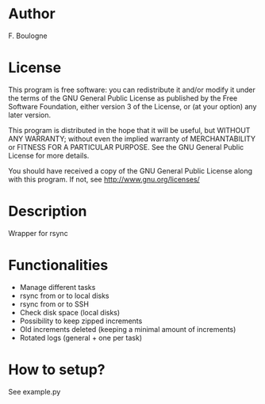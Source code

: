 # Author 
F. Boulogne <fboulogne at april dot org>

# License 

This program is free software: you can redistribute it and/or modify
it under the terms of the GNU General Public License as published by
the Free Software Foundation, either version 3 of the License, or
(at your option) any later version.

This program is distributed in the hope that it will be useful,
but WITHOUT ANY WARRANTY; without even the implied warranty of
MERCHANTABILITY or FITNESS FOR A PARTICULAR PURPOSE.  See the
GNU General Public License for more details.

You should have received a copy of the GNU General Public License
along with this program.  If not, see <http://www.gnu.org/licenses/>

# Description
Wrapper for rsync


# Functionalities
* Manage different tasks
* rsync from or to local disks
* rsync from or to SSH
* Check disk space (local disks)
* Possibility to keep zipped increments
* Old increments deleted (keeping a minimal amount of increments)
* Rotated logs (general + one per task)

# How to setup?
See example.py
